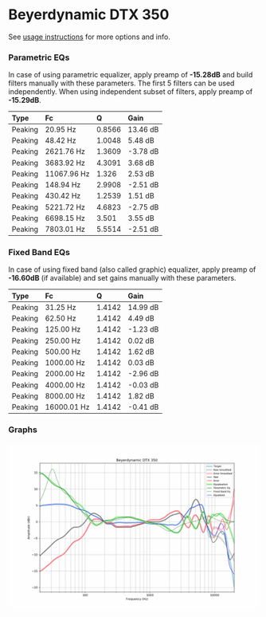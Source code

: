 # Beyerdynamic DTX 350
See [usage instructions](https://github.com/jaakkopasanen/AutoEq#usage) for more options and info.

### Parametric EQs
In case of using parametric equalizer, apply preamp of **-15.28dB** and build filters manually
with these parameters. The first 5 filters can be used independently.
When using independent subset of filters, apply preamp of **-15.29dB**.

| Type    | Fc          |      Q | Gain     |
|:--------|:------------|:-------|:---------|
| Peaking | 20.95 Hz    | 0.8566 | 13.46 dB |
| Peaking | 48.42 Hz    | 1.0048 | 5.48 dB  |
| Peaking | 2621.76 Hz  | 1.3609 | -3.78 dB |
| Peaking | 3683.92 Hz  | 4.3091 | 3.68 dB  |
| Peaking | 11067.96 Hz | 1.326  | 2.53 dB  |
| Peaking | 148.94 Hz   | 2.9908 | -2.51 dB |
| Peaking | 430.42 Hz   | 1.2539 | 1.51 dB  |
| Peaking | 5221.72 Hz  | 4.6823 | -2.75 dB |
| Peaking | 6698.15 Hz  | 3.501  | 3.55 dB  |
| Peaking | 7803.01 Hz  | 5.5514 | -2.51 dB |

### Fixed Band EQs
In case of using fixed band (also called graphic) equalizer, apply preamp of **-16.60dB**
(if available) and set gains manually with these parameters.

| Type    | Fc          |      Q | Gain     |
|:--------|:------------|:-------|:---------|
| Peaking | 31.25 Hz    | 1.4142 | 14.99 dB |
| Peaking | 62.50 Hz    | 1.4142 | 4.49 dB  |
| Peaking | 125.00 Hz   | 1.4142 | -1.23 dB |
| Peaking | 250.00 Hz   | 1.4142 | 0.02 dB  |
| Peaking | 500.00 Hz   | 1.4142 | 1.62 dB  |
| Peaking | 1000.00 Hz  | 1.4142 | 0.03 dB  |
| Peaking | 2000.00 Hz  | 1.4142 | -2.96 dB |
| Peaking | 4000.00 Hz  | 1.4142 | -0.03 dB |
| Peaking | 8000.00 Hz  | 1.4142 | 1.82 dB  |
| Peaking | 16000.01 Hz | 1.4142 | -0.41 dB |

### Graphs
![](./Beyerdynamic%20DTX%20350.png)